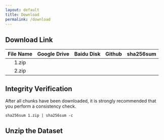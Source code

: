 ```yaml
---
layout: default
title: Download
permalink: /download
---
```


## Download Link

| File Name | Google Drive | Baidu Disk | Github | sha256sum |
| :-------: | :----------: | :--------: | :----: | :-------: |
|   1.zip   |              |            |        |           |
|   2.zip   |              |            |        |           |

## Integrity Verification

After all chunks have been downloaded, it is strongly recommended that you perform a consistency check.

```shell
sha256sum 1.zip | sha256sum -c
```

## Unzip the Dataset

```shell
```
